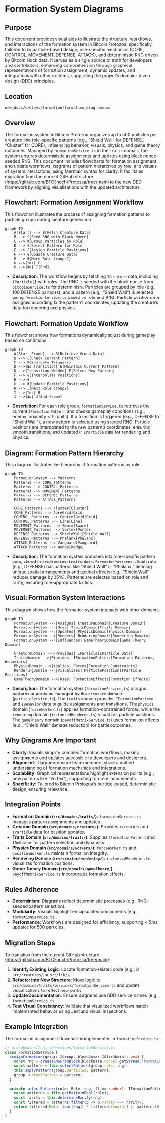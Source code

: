 
# Formation System Diagrams

## Purpose
This document provides visual aids to illustrate the structure, workflows, and interactions of the formation system in Bitcoin Protozoa, specifically tailored to its particle-based design, role-specific mechanics (CORE, CONTROL, MOVEMENT, DEFENSE, ATTACK), and deterministic RNG driven by Bitcoin block data. It serves as a single source of truth for developers and contributors, enhancing comprehension through graphical representations of formation assignment, dynamic updates, and integrations with other systems, supporting the project’s domain-driven design (DDD) principles.

## Location
`new_docs/systems/formation/formation_diagrams.md`

## Overview
The formation system in Bitcoin Protozoa organizes up to 500 particles per creature into role-specific patterns (e.g., “Shield Wall” for DEFENSE, “Cluster” for CORE), influencing behavior, visuals, physics, and game theory outcomes. Managed by `formationService.ts` in the `traits` domain, the system ensures deterministic assignments and updates using block nonce-seeded RNG. This document includes flowcharts for formation assignment and update workflows, diagrams of pattern hierarchies by role, and visuals of system interactions, using Mermaid syntax for clarity. It facilitates migration from the current GitHub structure (https://github.com/BTCEnoch/Protozoa/tree/main) to the new DDD framework by aligning visualizations with the updated architecture.

## Flowchart: Formation Assignment Workflow
This flowchart illustrates the process of assigning formation patterns to particle groups during creature generation.

```mermaid
graph TD
    A[Start] --> B[Fetch Creature Data]
    B --> C[Seed RNG with Block Nonce]
    C --> D[Group Particles by Role]
    D --> E[Select Pattern for Role]
    E --> F[Assign Particle Positions]
    F --> G[Update Creature Data]
    G --> H{More Role Groups?}
    H -->|Yes| E
    H -->|No| I[End]
```

- **Description**: The workflow begins by fetching `ICreature` data, including `IParticle[]` with roles. The RNG is seeded with the block nonce from `bitcoinService.ts` for determinism. Particles are grouped by role (e.g., 100 DEFENSE particles), and a pattern (e.g., “Shield Wall”) is selected using `formationService.ts` based on role and RNG. Particle positions are assigned according to the pattern’s coordinates, updating the creature’s data for rendering and physics.

## Flowchart: Formation Update Workflow
This flowchart shows how formations dynamically adjust during gameplay based on conditions.

```mermaid
graph TD
    A[Start Frame] --> B[Retrieve Group Data]
    B --> C[Check Current Pattern]
    C --> D{Evaluate Triggers}
    D -->|No Transition| E[Maintain Current Pattern]
    D -->|Transition Needed| F[Select New Pattern]
    F --> G[Interpolate Positions]
    E --> G
    G --> H[Update Particle Positions]
    H --> I{Next Role Group?}
    I -->|Yes| B
    I -->|No| J[End Frame]
```

- **Description**: For each role group, `formationService.ts` retrieves the current `IFormationPattern` and checks gameplay conditions (e.g., enemy proximity < 10 units). If a transition is triggered (e.g., DEFENSE to “Shield Wall”), a new pattern is selected using seeded RNG. Particle positions are interpolated to the new pattern’s coordinates, ensuring smooth transitions, and updated in `IParticle` data for rendering and physics.

## Diagram: Formation Pattern Hierarchy
This diagram illustrates the hierarchy of formation patterns by role.

```mermaid
graph TD
    FormationSystem --> Patterns
    Patterns --> CORE_Patterns
    Patterns --> CONTROL_Patterns
    Patterns --> MOVEMENT_Patterns
    Patterns --> DEFENSE_Patterns
    Patterns --> ATTACK_Patterns

    CORE_Patterns --> Cluster[Cluster]
    CORE_Patterns --> CoreGrid[Grid]
    CONTROL_Patterns --> ControlGrid[Grid]
    CONTROL_Patterns --> Line[Line]
    MOVEMENT_Patterns --> Swarm[Swarm]
    MOVEMENT_Patterns --> Vortex[Vortex]
    DEFENSE_Patterns --> ShieldWall[Shield Wall]
    DEFENSE_Patterns --> Phalanx[Phalanx]
    ATTACK_Patterns --> Vanguard[Vanguard]
    ATTACK_Patterns --> Wedge[Wedge]
```

- **Description**: The formation system branches into role-specific pattern sets, stored in `src/domains/traits/data/formationPatterns/`. Each role (e.g., DEFENSE) has patterns like “Shield Wall” or “Phalanx,” defining unique spatial arrangements and tactical effects (e.g., “Shield Wall” reduces damage by 25%). Patterns are selected based on role and rarity, ensuring role-appropriate tactics.

## Visual: Formation System Interactions
This diagram shows how the formation system interacts with other domains.

```mermaid
graph TD
    FormationSystem -->|Assigns| CreatureDomain[Creature Domain]
    FormationSystem -->|Uses| TraitsDomain[Traits Domain]
    FormationSystem -->|Updates| PhysicsDomain[Physics Domain]
    FormationSystem -->|Renders| RenderingDomain[Rendering Domain]
    FormationSystem -->|Influences| GameTheoryDomain[Game Theory Domain]

    CreatureDomain -->|Provides| IParticle[IParticle Data]
    TraitsDomain -->|Provides| IFormationPattern[Formation Patterns, Behaviors]
    PhysicsDomain -->|Applies| Forces[Formation Constraints]
    RenderingDomain -->|Visualizes| ParticlePositions[Particle Positions]
    GameTheoryDomain -->|Uses| FormationEffects[Formation Effects]
```

- **Description**: The formation system (`formationService.ts`) assigns patterns to particles managed by the `creature` domain (`particleService.ts`). The `traits` domain provides `IFormationPattern` and `IBehavior` data to guide assignments and transitions. The `physics` domain (`forceWorker.ts`) applies formation-constrained forces, while the `rendering` domain (`instancedRenderer.ts`) visualizes particle positions. The `gameTheory` domain (`payoffMatrixService.ts`) uses formation effects (e.g., “Shield Wall” damage reduction) for battle outcomes.

## Why Diagrams Are Important
- **Clarity**: Visuals simplify complex formation workflows, making assignments and updates accessible to developers and designers.
- **Alignment**: Diagrams ensure team members share a unified understanding of formation mechanics and integrations.
- **Scalability**: Graphical representations highlight extension points (e.g., new patterns like “Vortex”), supporting future enhancements.
- **Specificity**: Tailored to Bitcoin Protozoa’s particle-based, deterministic design, ensuring relevance.

## Integration Points
- **Formation Domain (`src/domains/traits/`)**: `formationService.ts` manages pattern assignments and updates.
- **Creature Domain (`src/domains/creature/`)**: Provides `ICreature` and `IParticle` data for position updates.
- **Traits Domain (`src/domains/traits/`)**: Supplies `IFormationPattern` and `IBehavior` for pattern selection and dynamics.
- **Physics Domain (`src/domains/workers/`)**: `forceWorker.ts` and `positionWorker.ts` maintain formation integrity.
- **Rendering Domain (`src/domains/rendering/`)**: `instancedRenderer.ts` visualizes formation positions.
- **Game Theory Domain (`src/domains/gameTheory/`)**: `payoffMatrixService.ts` incorporates formation effects.

## Rules Adherence
- **Determinism**: Diagrams reflect deterministic processes (e.g., RNG-seeded pattern selection).
- **Modularity**: Visuals highlight encapsulated components (e.g., `formationService.ts`).
- **Performance**: Workflows are designed for efficiency, supporting < 5ms updates for 500 particles.

## Migration Steps
To transition from the current GitHub structure (https://github.com/BTCEnoch/Protozoa/tree/main):
1. **Identify Existing Logic**: Locate formation-related code (e.g., in `src/creatures/` or `src/lib/`).
2. **Refactor into New Structure**: Move logic to `src/domains/traits/services/formationService.ts` and update visualizations to reflect new paths.
3. **Update Documentation**: Ensure diagrams use DDD service names (e.g., `formationService.ts`).
4. **Test Visual Consistency**: Validate that visualized workflows match implemented behavior using Jest and visual inspections.

## Example Integration
The formation assignment flowchart is implemented in `formationService.ts`:
```typescript
// src/domains/traits/services/formationService.ts
class FormationService {
  assignFormation(group: IGroup, blockData: IBlockData): void {
    const rng = createRNGFromBlock(blockData.nonce).getStream('formations');
    const pattern = this.selectPattern(group.role, rng);
    this.applyPattern(group.particles, pattern);
    group.currentPattern = pattern;
  }

  private selectPattern(role: Role, rng: () => number): IFormationPattern {
    const patterns = this.getPatternPool(role);
    const rarity = this.determineRarity(rng);
    const filtered = patterns.filter(p => p.rarity === rarity);
    return filtered[Math.floor(rng() * filtered.length)] || patterns[0];
  }
}
```

